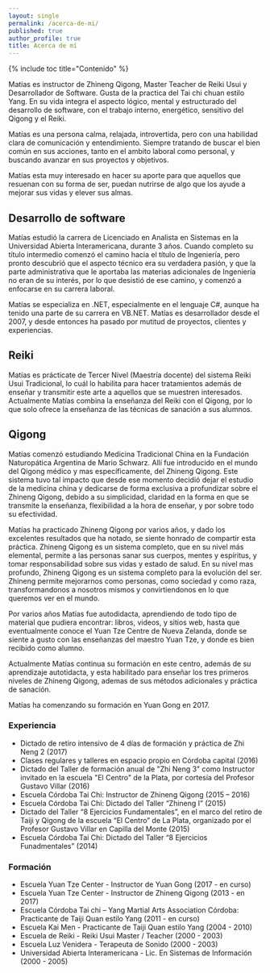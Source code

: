 ```yaml
---
layout: single
permalink: /acerca-de-mi/
published: true
author_profile: true
title: Acerca de mí
---
```

{% include toc title="Contenido" %}

Matias es instructor de Zhineng Qigong, Master Teacher de Reiki Usui y Desarrollador de Software. Gusta de la practica del Tai chi chuan estilo Yang. En su vida integra el aspecto lógico, mental y estructurado del desarrollo de software, con el trabajo interno, energético, sensitivo del Qigong y el Reiki. 

Matías es una persona calma, relajada, introvertida, pero con una habilidad clara de comunicación y entendimiento. Siempre tratando de buscar el bien común en sus acciones, tanto en el ambito laboral como personal, y buscando avanzar en sus proyectos y objetivos. 

Matías esta muy interesado en hacer su aporte para que aquellos que resuenan con su forma de ser, puedan nutrirse de algo que los ayude a mejorar sus vidas y elever sus almas.

## Desarrollo de software

Matías estudió la carrera de Licenciado en Analista en Sistemas en la Universidad Abierta Interamericana, durante 3 años. Cuando completo su título intermedio comenzó el camino hacia el título de Ingeniería, pero pronto descubrió que el aspecto técnico era su verdadera pasión, y que la parte administrativa que le aportaba las materias adicionales de Ingeniería no eran de su interés, por lo que desistió de ese camino, y comenzó a enfocarse en su carrera laboral.

Matías se especializa en .NET, especialmente en el lenguaje C#, aunque ha tenido una parte de su carrera en VB.NET. Matías es desarrollador desde el 2007, y desde entonces ha pasado por mutitud de proyectos, clientes y experiencias. 

## Reiki 

Matías es prácticate de Tercer Nivel (Maestría docente) del sistema Reiki Usui Tradicional, lo cuál lo habilita para hacer tratamientos además de enseñar y transmitir este arte a aquellos que se muestren interesados. Actualmente Matías combina la enseñanza del Reiki con el Qigong, por lo que solo ofrece la enseñanza de las técnicas de sanación a sus alumnos. 

## Qigong

Matías comenzó estudiando Medicina Tradicional China en la Fundación Naturopática Argentina de Mario Schwarz. Allí fue introducido en el mundo del Qigong médico y mas específicamente, del Zhineng Qigong. Este sistema tuvo tal impacto que desde ese momento decidió dejar el estudio de la medicina china y dedicarse de forma exclusiva a profundizar sobre el Zhineng Qigong, debido a su simplicidad, claridad en la forma en que se transmite la enseñanza, flexibilidad a la hora de enseñar, y por sobre todo su efectividad.

Matías ha practicado Zhineng Qigong por varios años, y dado los excelentes resultados que ha notado, se siente honrado de compartir esta práctica. Zhineng Qigong es un sistema completo, que en su nivel más elemental, permite a las personas sanar sus cuerpos, mentes y espíritus, y tomar responsabilidad sobre sus vidas y estado de salud. En su nivel mas profundo, Zhineng Qigong es un sistema completo para la evolución del ser. Zhineng permite mejorarnos como personas, como sociedad y como raza, transformandonos a nosotros mismos y convirtiendonos en lo que queremos ver en el mundo.

Por varios años Matías fue autodidacta, aprendiendo de todo tipo de material que pudiera encontrar: libros, videos, y sitios web, hasta que eventualmente conoce el Yuan Tze Centre de Nueva Zelanda, donde se siente a gusto con las enseñanzas del maestro Yuan Tze, y donde es bien recibido como alumno.

Actualmente Matías continua su formación en este centro, además de su aprendizaje autotidacta, y esta habilitado para enseñar los tres primeros niveles de Zhineng Qigong, ademas de sus métodos adicionales y práctica de sanación.

Matías ha comenzando su formación en Yuan Gong en 2017.

### Experiencia

- Dictado de retiro intensivo de 4 días de formación y práctica de Zhi Neng 2 (2017)
- Clases regulares y talleres en espacio propio en Córdoba capital (2016)
- Dictado del Taller de formación anual de "Zhi Neng 3" como Instructor invitado en la escuela "El Centro" de la Plata, por cortesía del Profesor Gustavo Villar (2016) 
- Escuela Córdoba Tai Chi: Instructor de Zhineng Qigong (2015 – 2016)
- Escuela Córdoba Tai Chi: Dictado del Taller “Zhineng I” (2015)
- Dictado del Taller “8 Ejercicios Fundamentales”, en el marco del retiro de Taiji y Qigong de la escuela “El Centro” de La Plata, organizado por el Profesor Gustavo Villar en Capilla del Monte (2015)
- Escuela Córdoba Tai Chi: Dictado del Taller “8 Ejercicios Funadmentales” (2014)

### Formación

- Escuela Yuan Tze Center - Instructor de Yuan Gong (2017 - en curso)
- Escuela Yuan Tze Center - Instructor de Zhineng Qigong (2013 - en 2017)
- Escuela Córdoba Tai chi – Yang Martial Arts Association Córdoba: Practicante de Taiji Quan estilo Yang (2011 - en curso)
- Escuela Kai Men - Practicante de Taiji Quan estilo Yang (2004 - 2010)
- Escuela de Reiki - Reiki Usui Master / Teacher (2000 - 2003)
- Escuela Luz Venidera - Terapeuta de Sonido (2000 - 2003)
- Universidad Abierta Interamericana - Lic. En Sistemas de Información (2000 - 2005)


